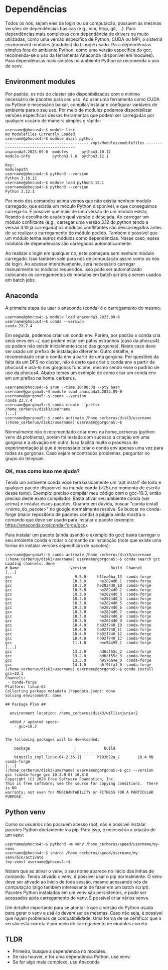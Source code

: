 # Dependências

Todos os nós, sejam eles de login ou de computação, possuem as mesmas versões de dependências basicas (e.g., vim, htop, git, ...). Para dependências mais complexas com dependência de drivers ou muito utilizadas, como uma versão específica de Python, CUDA ou MPI, o sistema environment modules (modules) do Linux é usado. Para dependências simples fora do ambiente Python, como uma versão específica do gcc, recomenda-se o uso da ferramenta Anaconda (disponível em modules). Para dependências mais simples no ambiente Python se recomenda o uso de venv.

## Environment modules

Por padrão, os nós do cluster são disponibilizados com o mínimo necessário de pacotes para seu uso. Ao usar uma ferramenta como CUDA ou Python é necessário baixar, compilar/instalar e configurar variáveis de ambiente para o seu uso. Por meio de modules podemos disponibilizar versões específicas dessas ferramentas que podem ser carregadas por qualquer usuário de maneira simples e rápida:

```comand
username@phocus4:~$ module list
No Modulefiles Currently Loaded.
username@phocus4:~$ module avail python
------------------------------------- /opt/Modules/modulefiles --------------------------------------
anaconda3.2023.09-0  modules      python3.10.12  
module-info          python3.7.6  python3.12.1  

Key:
modulepath  
username@phocus4:~$ python3 --version
Python 3.10.12
username@phocus4:~$ module load python3.12.1 
username@phocus4:~$ python3 --version
Python 3.12.1
```

Por meio dos comandos acima vemos que não existia nenhum modulo carregado, que existia um modulo Python disponível, e que conseguimos carrega-lo. É possível que mais de uma versão de um módulo exista, ficando à escolha do usuário qual versão é desejada. Ao carregar um módulo conflitante (e.g., carregar uma versão 3.12 do python tendo a versão 3.10 já carregada) os módulos conflitantes são descarregados antes de se realizar o carregamento do módulo pedido. Também é possível que um módulo tenha outros módulos como dependências. Nesse caso, esses módulos de dependências são carregados automaticamente.

Ao realizar o login em qualquer nó, este começara sem nenhum módulo carregado. Isso também vale para nós de computação assim como os nós de login. Ao acessar interativamente, será necessário carregar manualmente os módulos requeridos. Isso pode ser automatizado colocando os carregamentos de módulos em batch scripts a serem usados em batch jobs.

## Anaconda

A primeira etapa de usar o anaconda (conda) é o carregamento do mesmo:

```comand
username@phocus4:~$ module load anaconda3.2023.09-0 
username@phocus4:~$ conda --version
conda 23.7.4
```

Em seguida, podemos criar um conda env. Porém, por padrão o conda cria seus envs em ~/, que podem estar em paths estranhos (caso da phocus4) ou podem não existir inicialmente (caso das gorgonas). Neste caso deve ser usado um prefixo de instalação diferente. Outro detalhe, é recomendado criar o conda env a partir de uma gorgona. Por questões da falta de um DFS no cluster, não é certo que criar o conda env a partir da phocus4 e usá-lo nas gorgonas funcione, mesmo sendo esse o padrão de uso da phocus4. Abaixo temos um exemplo de como criar um conda env em um prefixo na home_cerberus.

```comand
username@phocus4:~$ srun --time 10:00:00 --pty bash
username@gorgona5:~$ module load anaconda3.2023.09-0 
username@gorgona5:~$ conda --version
conda 23.7.4
username@gorgona5:~$ conda create --prefix /home_cerberus/disk3/username
[...]
username@gorgona5:~$ conda activate /home_cerberus/disk3/username
(/home_cerberus/disk3/username) username@gorgona5:~$
```

Normalmente não é recomendado criar envs na home_cerberus (python venv dá problema), porém foi testada com sucesso a criação em uma gorgona e a ativação em outra. Isso facilita muito o processo de experimentação já que é necessário criar o conda env apenas uma vez para todas as gorgonas. Caso sejam encontrados problemas, perguntar no grupo do telegram.

### OK, mas como isso me ajuda?
Tendo um ambiente conda você terá basicamente um 'apt install' de todo e qualquer pacote disponível no mundo conda (>25k no momento de escrita desse texto). Exemplo: preciso compilar meu código com o gcc-10.3, então preciso deste exato compilador. Basta ativar seu ambiente conda (ver acima) e instalar esses pacotes. Quando em dúvida, buscar "conda install <nome_do_pacote>" no google normalmente resolve. Se buscar no conda-forge (maior repositório de pacotes conda) a página ainda mostra o comando que deve ser usado para instalar o pacote (exemplo: https://anaconda.org/conda-forge/gcc).

Para instalar um pacote (ainda usando o exemplo do gcc) basta carregar o seu ambiente conda e rodar o comando de instalação (note que existe uma forma de instalar versões específicas de pacotes):
```comand
username@gorgona5:~$ conda activate /home_cerberus/disk3/username
(/home_cerberus/disk3/username) username@gorgona5:~$ conda search gcc
Loading channels: done
# Name                       Version           Build  Channel             
[...]      
gcc                            9.5.0     h1fea6ba_13  conda-forge         
gcc                           10.3.0      he2824d0_1  conda-forge         
gcc                           10.3.0     he2824d0_10  conda-forge         
gcc                           10.3.0      he2824d0_2  conda-forge         
gcc                           10.3.0      he2824d0_3  conda-forge         
gcc                           10.3.0      he2824d0_4  conda-forge         
gcc                           10.3.0      he2824d0_5  conda-forge         
gcc                           10.3.0      he2824d0_6  conda-forge         
gcc                           10.3.0      he2824d0_7  conda-forge         
gcc                           10.3.0      he2824d0_8  conda-forge         
gcc                           10.3.0      he2824d0_9  conda-forge         
gcc                           10.4.0     hb92f740_10  conda-forge         
gcc                           10.4.0     hb92f740_11  conda-forge         
gcc                           10.4.0     hb92f740_12  conda-forge         
gcc                           10.4.0     hb92f740_13  conda-forge         
gcc                           11.1.0      hee54495_1  conda-forge
[...]   
gcc                           13.2.0      hd6cf55c_2  conda-forge         
gcc                           13.2.0      hd6cf55c_3  conda-forge         
gcc                           13.3.0      h9576a4e_0  conda-forge         
gcc                           14.1.0      h6f9ffa1_0  conda-forge 
(/home_cerberus/disk3/username) username@gorgona5:~$ conda install gcc=10.3
Channels:
 - conda-forge
Platform: linux-64
Collecting package metadata (repodata.json): done
Solving environment: done

## Package Plan ##

  environment location: /home_cerberus/disk3/willianjunior2

  added / updated specs:
    - gcc=10.3


The following packages will be downloaded:

    package                    |            build
    ---------------------------|-----------------
    binutils_impl_linux-64-2.36.1|       h193b22a_2        10.4 MB  conda-forge
[...]
(/home_cerberus/disk3/username) username@gorgona5:~$ gcc --version
gcc (conda-forge gcc 10.3.0-0) 10.3.0
Copyright (C) 2020 Free Software Foundation, Inc.
This is free software; see the source for copying conditions.  There is NO
warranty; not even for MERCHANTABILITY or FITNESS FOR A PARTICULAR PURPOSE.
```


## Python venv

Como os usuários não possuem acesso root, não é possível instalar pacotes Python diretamente via pip. Para isso, é necessária a criação de um venv:

```comand
username@phocus4:~$ python3 -m venv /home_cerberus/speed/username/my-venv
username@phocus4:~$ source /home_cerberus/speed/username/my-venv/bin/activate
(my-venv) username@phocus4:~$
```

Notem que ao ativar o venv, o seu nome aparece no inicio das linhas de comando. Tendo ativado o venv, é possível usar o pip normalmente. O venv deve ser ativado ao inicio de toda sessão, mesmo acessando nós de computação (algo também interessante de fazer em um batch script). Pacotes Python instalados em um venv são persistentes, e pode ser acessados após carregamento do venv. É possível criar vários venvs.

Um detalhe importante para se atentar é que a versão do Python usada para gerar o venv e usá-lo  devem ser as mesmas. Caso não seja, é possível que hajam problemas de compatibilidade. Uma forma de se certificar que a versão está correta é por meio do carregamento de modules correto.

## TLDR
 - Primeiro, busque a dependencia no modules.
 - Se não houver, e for uma dependência Python, use venv.
 - Se for algo mais complexo, use Anaconda
